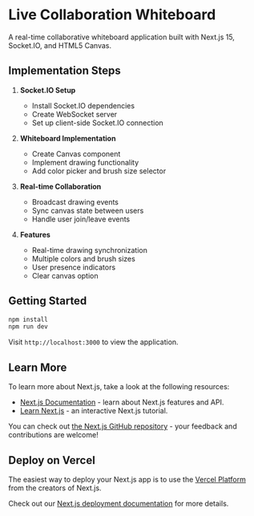 # Live Collaboration Whiteboard

A real-time collaborative whiteboard application built with Next.js 15, Socket.IO, and HTML5 Canvas.

## Implementation Steps

1. **Socket.IO Setup**
   - Install Socket.IO dependencies
   - Create WebSocket server
   - Set up client-side Socket.IO connection

2. **Whiteboard Implementation**
   - Create Canvas component
   - Implement drawing functionality
   - Add color picker and brush size selector

3. **Real-time Collaboration**
   - Broadcast drawing events
   - Sync canvas state between users
   - Handle user join/leave events

4. **Features**
   - Real-time drawing synchronization
   - Multiple colors and brush sizes
   - User presence indicators
   - Clear canvas option

## Getting Started

```bash
npm install
npm run dev
```

Visit `http://localhost:3000` to view the application.

## Learn More

To learn more about Next.js, take a look at the following resources:

- [Next.js Documentation](https://nextjs.org/docs) - learn about Next.js features and API.
- [Learn Next.js](https://nextjs.org/learn) - an interactive Next.js tutorial.

You can check out [the Next.js GitHub repository](https://github.com/vercel/next.js) - your feedback and contributions are welcome!

## Deploy on Vercel

The easiest way to deploy your Next.js app is to use the [Vercel Platform](https://vercel.com/new?utm_medium=default-template&filter=next.js&utm_source=create-next-app&utm_campaign=create-next-app-readme) from the creators of Next.js.

Check out our [Next.js deployment documentation](https://nextjs.org/docs/app/building-your-application/deploying) for more details.
